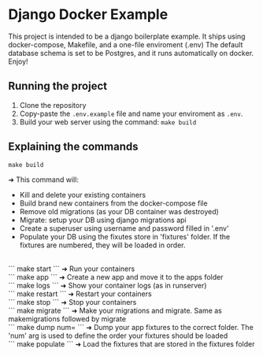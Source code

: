 # Django Docker Example
This project is intended to be a django boilerplate example.
It ships using docker-compose, Makefile, and a one-file enviroment (.env)
The default database schema is set to be Postgres, and it runs automatically on docker.
Enjoy!

## Running the project

1. Clone the repository
2. Copy-paste the `.env.example` file and name your enviroment as `.env`.
3. Build your web server using the command: `make build`

## Explaining the commands

 
 ```
 make build
 ```
  ➜ This command will:
  - Kill and delete your existing containers
  - Build brand new containers from the docker-compose file
  - Remove old migrations (as your DB container was destroyed)
  - Migrate: setup your DB using django migrations api
  - Create a superuser using username and password filled in '.env'
  - Populate your DB using the fixutes store in 'fixtures' folder. If the fixtures are numbered, they will be loaded in order.

<br /> 
 ```
make start
 ```
  ➜ Run your containers   
<br /> 
 ```
make app <name>
 ```
  ➜ Create a new app and move it to the apps folder  
<br />
 ```
make logs
 ```
  ➜ Show your container logs (as in runserver)  
<br /> 
 ```
make restart
 ```
  ➜ Restart your containers  
<br /> 
 ```
make stop
 ```
  ➜ Stop your containers  
<br />
 ```
make migrate
 ```
  ➜ Make your migrations and migrate. Same as makemigrations followed by migrate  
<br /> 
 ```
make dump <app> num=<num:optional>
 ```
  ➜ Dump your app fixtures to the correct folder. The 'num' arg is used to define the order your fixtures should be loaded  
<br />
 ```
make populate
 ```
  ➜ Load the fixtures that are stored in the fixtures folder  
<br />